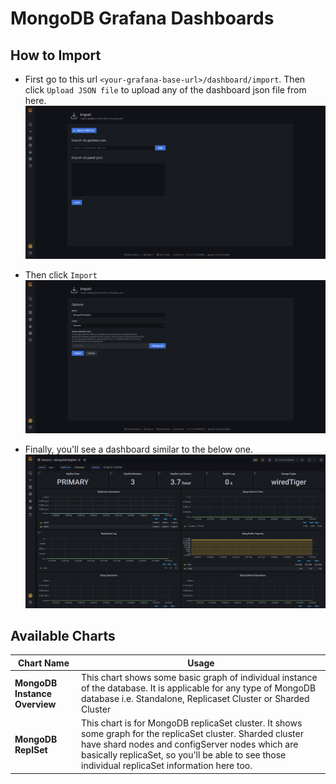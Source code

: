 # MongoDB Grafana Dashboards

## How to Import
- First go to this url `<your-grafana-base-url>/dashboard/import`. Then click `Upload JSON file` to upload any of the dashboard json file from here.
![Upload Json](./images/1.png)

- Then click `Import`
![Import Dashboard](./images/2.png)

- Finally, you'll see a dashboard similar to the below one.
![MongoDB ReplSet Dashboard](./images/3.png)

## Available Charts
| **Chart Name**  | **Usage**  |
|---|---|
| **MongoDB Instance Overview**  | This chart shows some basic graph of individual instance of the database. It is applicable for any type of MongoDB database i.e. Standalone, Replicaset Cluster or Sharded Cluster  |
| **MongoDB ReplSet**  | This chart is for MongoDB replicaSet cluster. It shows some graph for the replicaSet cluster. Sharded cluster have shard nodes and configServer nodes which are basically replicaSet, so you'll be able to see those individual replicaSet information here too. |
